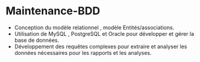 # Maintenance-BDD
- Conception du modèle relationnel , modèle Entités/associations. 
- Utilisation de MySQL , PostgreSQL et Oracle pour développer et gérer la base de données.
- Développement des requêtes complexes pour extraire et analyser les données nécessaires pour les rapports et les analyses.
